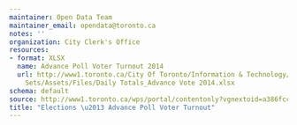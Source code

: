 ```yaml
---
maintainer: Open Data Team
maintainer_email: opendata@toronto.ca
notes: ''
organization: City Clerk's Office
resources:
- format: XLSX
  name: Advance Poll Voter Turnout 2014
  url: http://www1.toronto.ca/City Of Toronto/Information & Technology/Open Data/Data
    Sets/Assets/Files/Daily Totals_Advance Vote 2014.xlsx
schema: default
source: http://www1.toronto.ca/wps/portal/contentonly?vgnextoid=a386fcc6a3e29410VgnVCM10000071d60f89RCRD&vgnextchannel=1a66e03bb8d1e310VgnVCM10000071d60f89RCRD
title: "Elections \u2013 Advance Poll Voter Turnout"
---
```

